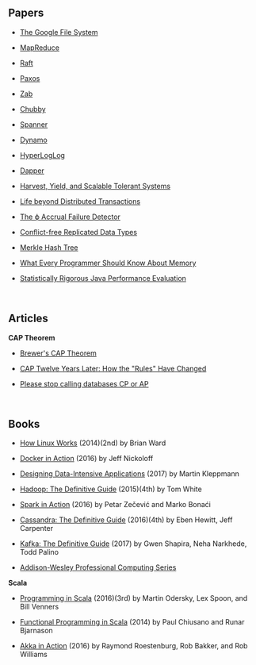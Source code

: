 ## Papers

* [The Google File System](https://static.googleusercontent.com/media/research.google.com/en//archive/gfs-sosp2003.pdf)

* [MapReduce](https://static.googleusercontent.com/media/research.google.com/en//archive/mapreduce-osdi04.pdf)

* [Raft](https://raft.github.io/raft.pdf)

* [Paxos](https://www.microsoft.com/en-us/research/uploads/prod/2016/12/paxos-simple-Copy.pdf)

* [Zab](http://diyhpl.us/~bryan/papers2/distributed/distributed-systems/zab.totally-ordered-broadcast-protocol.2008.pdf)

* [Chubby](https://static.googleusercontent.com/media/research.google.com/en//archive/chubby-osdi06.pdf)

* [Spanner](https://static.googleusercontent.com/media/research.google.com/en//archive/spanner-osdi2012.pdf)

* [Dynamo](https://s3.amazonaws.com/AllThingsDistributed/sosp/amazon-dynamo-sosp2007.pdf)

* [HyperLogLog](https://static.googleusercontent.com/media/research.google.com/en//pubs/archive/40671.pdf)

* [Dapper](https://static.googleusercontent.com/media/research.google.com/en//pubs/archive/36356.pdf)

* [Harvest, Yield, and Scalable Tolerant Systems](https://s3.amazonaws.com/systemsandpapers/papers/FOX_Brewer_99-Harvest_Yield_and_Scalable_Tolerant_Systems.pdf)

* [Life beyond Distributed Transactions](http://www-db.cs.wisc.edu/cidr/cidr2007/papers/cidr07p15.pdf)

* [The ϕ Accrual Failure Detector](http://fubica.lsd.ufcg.edu.br/hp/cursos/cfsc/papers/hayashibara04theaccrual.pdf)

* [Conflict-free Replicated Data Types](https://hal.inria.fr/inria-00609399v1/document)

* [Merkle Hash Tree](http://ceur-ws.org/Vol-1366/paper13.pdf)

* [What Every Programmer Should Know About Memory](https://www.akkadia.org/drepper/cpumemory.pdf)

* [Statistically Rigorous Java Performance Evaluation](https://dri.es/files/oopsla07-georges.pdf)

<br>

## Articles

**CAP Theorem**

* [Brewer's CAP Theorem](http://www.julianbrowne.com/article/brewers-cap-theorem)

* [CAP Twelve Years Later: How the "Rules" Have Changed
](https://www.infoq.com/articles/cap-twelve-years-later-how-the-rules-have-changed)

* [Please stop calling databases CP or AP](https://martin.kleppmann.com/2015/05/11/please-stop-calling-databases-cp-or-ap.html)

<br>

## Books

* [How Linux Works](https://nostarch.com/howlinuxworks2) (2014)(2nd) by Brian Ward

* [Docker in Action](https://www.manning.com/books/docker-in-action) (2016) by Jeff Nickoloff

* [Designing Data-Intensive Applications](http://dataintensive.net) (2017) by Martin Kleppmann

* [Hadoop: The Definitive Guide](http://shop.oreilly.com/product/0636920033448.do) (2015)(4th) by Tom White

* [Spark in Action](https://www.manning.com/books/spark-in-action) (2016) by Petar Zečević and Marko Bonaći

* [Cassandra: The Definitive Guide](http://shop.oreilly.com/product/0636920043041.do) (2016)(4th) by Eben Hewitt, Jeff Carpenter

* [Kafka: The Definitive Guide](http://shop.oreilly.com/product/0636920044123.do) (2017) by Gwen Shapira, Neha Narkhede, Todd Palino

* [Addison-Wesley Professional Computing Series](https://informit.com/series/professionalcomputing)

**Scala**

* [Programming in Scala](https://www.artima.com/shop/programming_in_scala) (2016)(3rd) by Martin Odersky, Lex Spoon, and Bill Venners

* [Functional Programming in Scala](https://www.manning.com/books/functional-programming-in-scala) (2014) by Paul Chiusano and Runar Bjarnason

* [Akka in Action](https://www.manning.com/books/akka-in-action) (2016) by Raymond Roestenburg, Rob Bakker, and Rob Williams

<br>
